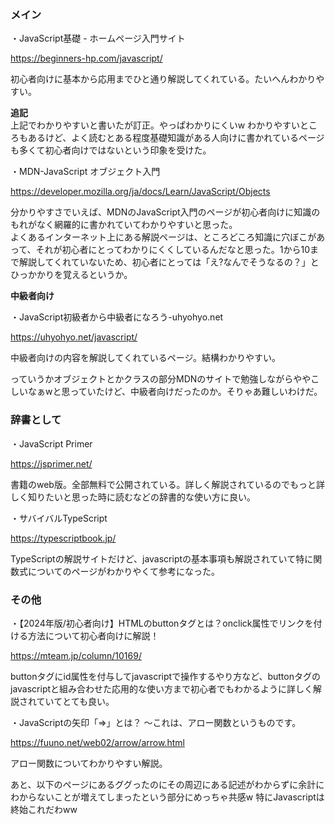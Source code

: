 ### メイン
・JavaScript基礎 - ホームページ入門サイト

https://beginners-hp.com/javascript/

初心者向けに基本から応用までひと通り解説してくれている。たいへんわかりやすい。

**追記**  
上記でわかりやすいと書いたが訂正。やっぱわかりにくいw わかりやすいところもあるけど、よく読むとある程度基礎知識がある人向けに書かれているページも多くて初心者向けではないという印象を受けた。

・MDN-JavaScript オブジェクト入門

https://developer.mozilla.org/ja/docs/Learn/JavaScript/Objects

分かりやすさでいえば、MDNのJavaScript入門のページが初心者向けに知識のもれがなく網羅的に書かれていてわかりやすいと思った。  
よくあるインターネット上にある解説ページは、ところどころ知識に穴ぼこがあって、それが初心者にとってわかりにくくしているんだなと思った。1から10まで解説してくれていないため、初心者にとっては「え?なんでそうなるの？」とひっかかりを覚えるというか。

**中級者向け**

・JavaScript初級者から中級者になろう-uhyohyo.net

https://uhyohyo.net/javascript/

中級者向けの内容を解説してくれているページ。結構わかりやすい。

っていうかオブジェクトとかクラスの部分MDNのサイトで勉強しながらややこしいなぁwと思っていたけど、中級者向けだったのか。そりゃあ難しいわけだ。


### 辞書として
・JavaScript Primer

https://jsprimer.net/

書籍のweb版。全部無料で公開されている。詳しく解説されているのでもっと詳しく知りたいと思った時に読むなどの辞書的な使い方に良い。

・サバイバルTypeScript

https://typescriptbook.jp/

TypeScriptの解説サイトだけど、javascriptの基本事項も解説されていて特に関数式についてのページがわかりやくて参考になった。



### その他

・【2024年版/初心者向け】HTMLのbuttonタグとは？onclick属性でリンクを付ける方法について初心者向けに解説！

https://mteam.jp/column/10169/

buttonタグにid属性を付与してjavascriptで操作するやり方など、buttonタグのjavascriptと組み合わせた応用的な使い方まで初心者でもわかるように詳しく解説されていてとても良い。

・JavaScriptの矢印「=>」とは？ 〜これは、アロー関数というものです。

https://fuuno.net/web02/arrow/arrow.html

アロー関数についてわかりやすい解説。

あと、以下のページにあるググったのにその周辺にある記述がわからずに余計にわからないことが増えてしまったという部分にめっちゃ共感w 特にJavascriptは終始これだわww
